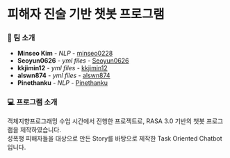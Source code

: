 # 피해자 진술 기반 챗봇 프로그램
### 👀 팀 소개

* **Minseo Kim** - *NLP* - [minseo0228](https://github.com/minseo0228)
* **Seoyun0626** - *yml files* - [Seoyun0626](https://github.com/Seoyun0626)
* **kkjimin12** - *yml files* - [kkjimin12](https://github.com/kkjimin12)
* **alswn874** - *yml files* - [alswn874](https://github.com/alswn874)
* **Pinethanku** - *NLP* - [Pinethanku](https://github.com/Pinethanku)

### 💻 프로그램 소개
객체지향프로그래밍 수업 시간에서 진행한 프로젝트로, RASA 3.0 기반의 챗봇 프로그램을 제작하였습니다. <br>
성폭행 피해자들을 대상으로 만든 Story를 바탕으로 제작한 Task Oriented Chatbot입니다.
